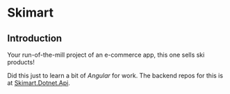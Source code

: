 # Skimart

## Introduction
Your run-of-the-mill project of an e-commerce app, this one sells ski products!

Did this just to learn a bit of _Angular_ for work. The backend repos for this is at [Skimart.Dotnet.Api](https://github.com/fajrocha/Skimart.Dotnet.Api.git).
